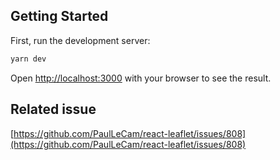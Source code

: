 ## Getting Started

First, run the development server:

```bash
yarn dev
```

Open [http://localhost:3000](http://localhost:3000) with your browser to see the result.

## Related issue

[https://github.com/PaulLeCam/react-leaflet/issues/808](https://github.com/PaulLeCam/react-leaflet/issues/808)